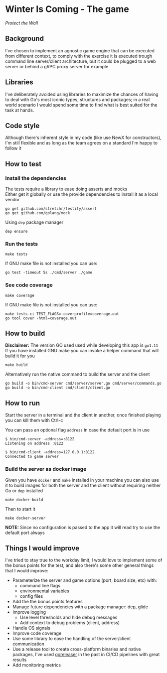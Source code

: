 # Winter Is Coming - The game
_Protect the Wall_

## Background
I've chosen to implement an agnostic game engine that can be executed from different context, to comply with the exercise it is executed trough command line server/client architecture, but it could be plugged to a web server or behind a gRPC proxy server for example

## Libraries
I've deliberately avoided using libraries to maximize the chances of having to deal with Go's most iconic types, structures and packages; in a real world scenario I would spend some time to find what is best suited for the task at hands.

## Code style
Although there's inherent style in my code (like use NewX for constructors), I'm still flexible and as long as the team agrees on a standard I'm happy to follow it

## How to test
### Install the dependencies
The tests require a library to ease doing asserts and mocks  
Either get it globally or use the provide dependencies to install it as a local vendor  
```
go get github.com/stretchr/testify/assert
go get github.com/golang/mock
```
Using `dep` package manager  
```
dep ensure
```
### Run the tests
```
make tests
```
If GNU make file is not installed you can use:
```
go test -timeout 5s ./cmd/server ./game
```
### See code coverage
```
make coverage
```
If GNU make file is not installed you can use:
```
make tests-ci TEST_FLAGS=-coverprofile=coverage.out
go tool cover -html=coverage.out
```

## How to build  
**Disclaimer:** The version GO used used while developing this app is `go1.11`  
If you have installed GNU make you can invoke a helper command that will build it for you  
```
make build
```
Alternatively run the native command to build the server and the client
```
go build -o bin/cmd-server cmd/server/server.go cmd/server/commands.go
go build -o bin/cmd-client cmd/client/client.go
```

## How to run
Start the server in a terminal and the client in another, once finished playing you can kill them with Ctrl-c

You can pass an optional flag  `address` in case the default port is in use
```
$ bin/cmd-server -address=:8122
Listening on address :8122

$ bin/cmd-client -address=127.0.0.1:8122
Connected to game server
```

### Build the server as docker image
Given you have `docker` and `make` installed in your machine you can also use it to build images for both the server and the client without requiring neither Go or `dep` installed

```
make docker-build
```
Then to start it
```
make docker-server
```
**NOTE:** Since no configuration is passed to the app it will read try to use the default port always

## Things I would improve
I've tried to stay true to the workday limit, I would love to implement some of the bonus points for the test, and also there's some other general things that I would improve:

* Parameterize the server and game options (port, board size, etc) with:
    - command line flags
    - environmental variables
    - config files 
* Add the the bonus points features
* Manage future dependencies with a package manager: dep, glide
* Improve logging
    - Use level thresholds and hide debug messages
    - Add context to debug problems (client, address)
* Handle OS signals
* Improve code coverage
* Use some library to ease the handling of the server/client communication
* Use a release tool to create cross-platform binaries and native packages, I've used [goreleaser](https://github.com/goreleaser/goreleaser) in the past in CI/CD pipelines with great results
* Add monitoring metrics
